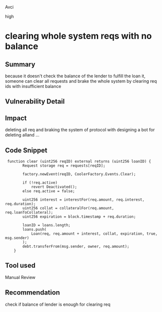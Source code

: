 Avci

high

# clearing whole system reqs with no balance

## Summary
because it doesn't check the balance of the lender to fulfill the loan it, someone can clear all requests and brake the whole system by clearing req ids with insufficient balance 
## Vulnerability Detail

## Impact
deleting all req and braking the system of protocol with designing a bot for deleting alland ...
## Code Snippet
```
 function clear (uint256 reqID) external returns (uint256 loanID) {
        Request storage req = requests[reqID];

        factory.newEvent(reqID, CoolerFactory.Events.Clear);

        if (!req.active) 
            revert Deactivated();
        else req.active = false;

        uint256 interest = interestFor(req.amount, req.interest, req.duration);
        uint256 collat = collateralFor(req.amount, req.loanToCollateral);
        uint256 expiration = block.timestamp + req.duration;

        loanID = loans.length;
        loans.push(
            Loan(req, req.amount + interest, collat, expiration, true, msg.sender)
        );
        debt.transferFrom(msg.sender, owner, req.amount);
    }
```
## Tool used

Manual Review

## Recommendation
check if balance of lender is enough for clearing req